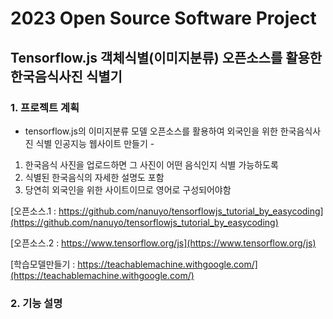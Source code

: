 # 2023 Open Source Software Project
## Tensorflow.js 객체식별(이미지분류) 오픈소스를 활용한 한국음식사진 식별기

### 1. 프로젝트 계획
- tensorflow.js의 이미지분류 모델 오픈소스를 활용하여 외국인을 위한 한국음식사진 식별 인공지능 웹사이트 만들기 -
1. 한국음식 사진을 업로드하면 그 사진이 어떤 음식인지 식별 가능하도록
2. 식별된 한국음식의 자세한 설명도 포함
3. 당연히 외국인을 위한 사이트이므로 영어로 구성되어야함

[오픈소스.1 : https://github.com/nanuyo/tensorflowjs_tutorial_by_easycoding](https://github.com/nanuyo/tensorflowjs_tutorial_by_easycoding)

[오픈소스.2 : https://www.tensorflow.org/js](https://www.tensorflow.org/js)

[학습모델만들기 : https://teachablemachine.withgoogle.com/](https://teachablemachine.withgoogle.com/)

### 2. 기능 설명






